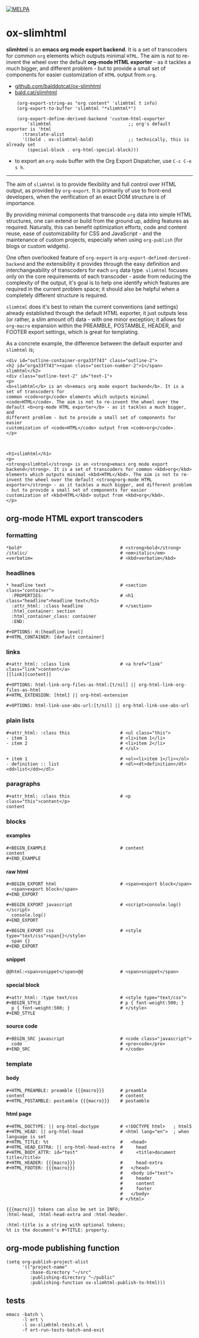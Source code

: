 [![MELPA](https://melpa.org/packages/ox-slimhtml-badge.svg)](https://melpa.org/#/ox-slimhtml)

# ox-slimhtml

**slimhtml** is an **emacs org mode export backend**. It is a set of transcoders for
common `org` elements which outputs minimal `HTML`. The aim is not to re-invent the
wheel over the default **org-mode HTML exporter** - as it tackles a much bigger, and
different problem - but to provide a small set of components for easier
customization of `HTML` output from `org`.

-   [github.com/balddotcat/ox-slimhtml](https://github.com/balddotcat/ox-slimhtml)
-   [bald.cat/slimhtml](http://bald.cat/slimhtml)

```
    (org-export-string-as "org content" 'slimhtml t info)
    (org-export-to-buffer 'slimhtml "*slimhtml*")

    (org-export-define-derived-backend 'custom-html-exporter
        'slimhtml                             ;; org's default exporter is 'html
      :translate-alist
      '((bold . ox-slimhtml-bold)             ;; technically, this is already set
        (special-block . org-html-special-block)))
```
-   to export an `org-mode` buffer with the Org Export Dispatcher, use `C-c C-e s h`.

---

The aim of `slimhtml` is to provide flexibility and full control over HTML output,
as provided by `org-export`. It is primarily of use to front-end developers, when
the verification of an exact DOM structure is of importance.

By providing minimal components that transcode `org` data into simple HTML
structures, one can extend or build from the ground up, adding features as required.
Naturally, this can benefit optimization efforts, code and content reuse, ease of
customizability for CSS and JavaScript - and the maintenance of custom projects,
especially when using `org-publish` (for blogs or custom widgets).

One often overlooked feature of `org-export` is `org-export-defined-derived-backend`
and the extensibility it provides through the easy definition and interchangeability
of transcoders for each `org` data type. `slimhtml` focuses only on the core
requirements of each transcoder - aside from reducing the complexity of the output,
it's goal is to help one identify which features are required in the current problem
space; it should also be helpful when a completely different structure is required.

`slimhtml` does it's best to retain the current conventions (and settings) already
established through the default HTML exporter, it just outputs less (or rather, a
slim amount of) data - with one minor exception; it allows for `org-macro` expansion
within the PREAMBLE, POSTAMBLE, HEADER, and FOOTER export settings, which is great
for templating.

As a concrete example, the difference between the default exporter and `slimhtml` is;


    <div id="outline-container-orga33f743" class="outline-2">
    <h2 id="orga33f743"><span class="section-number-2">1</span> slimhtml</h2>
    <div class="outline-text-2" id="text-1">
    <p>
    <b>slimhtml</b> is an <b>emacs org mode export backend</b>. It is a set of transcoders for
    common <code>org</code> elements which outputs minimal <code>HTML</code>. The aim is not to re-invent the wheel over the default <b>org-mode HTML exporter</b> - as it tackles a much bigger, and
    different problem - but to provide a small set of components for easier
    customization of <code>HTML</code> output from <code>org</code>.
    </p>



    <h1>slimhtml</h1>
    <p>
    <strong>slimhtml</strong> is an <strong>emacs org mode export backend</strong>. It is a set of transcoders for common <kbd>org</kbd> elements which outputs minimal <kbd>HTML</kbd>. The aim is not to re-invent the wheel over the default <strong>org-mode HTML exporter</strong> - as it tackles a much bigger, and different problem - but to provide a small set of components for easier
    customization of <kbd>HTML</kbd> output from <kbd>org</kbd>.
    </p>



## org-mode HTML export transcoders


### formatting

    *bold*                                     # <strong>bold</strong>
    /italic/                                   # <em>italic</em>
    =verbatim=                                 # <kbd>verbatim</kbd>


### headlines

    * headline text                            # <section class="container">
      :PROPERTIES:                             # <h1 class="headline">headline text</h1>
      :attr_html: :class headline              # </section>
      :html_container: section
      :html_container_class: container
      :END:

    #+OPTIONS: H:[headline level]
    #+HTML_CONTAINER: [default container]


### links

    #+attr_html: :class link                   # <a href="link" class="link">content</a>
    [[link][content]]

    #+OPTIONS: html-link-org-files-as-html:[t/nil] || org-html-link-org-files-as-html
    #+HTML_EXTENSION: [html] || org-html-extension

    #+OPTIONS: html-link-use-abs-url:[t/nil] || org-html-link-use-abs-url


### plain lists

    #+attr_html: :class this                   # <ul class="this">
    - item 1                                   # <li>item 1</li>
    - item 2                                   # <li>item 2</li>
                                               # </ul>

    + item 1                                   # <ol><li>item 1</li></ol>
    - definition :: list                       # <dl><dt>definition</dt><dd>list</dd></dl>


### paragraphs

    #+attr_html: :class this                   # <p class="this">content</p>
    content


### blocks


#### examples

    #+BEGIN_EXAMPLE                            # content
    content
    #+END_EXAMPLE


#### raw html

    #+BEGIN_EXPORT html                        # <span>export block</span>
      <span>export block</span>
    #+END_EXPORT

    #+BEGIN_EXPORT javascript                  # <script>console.log()</script>
      console.log()
    #+END_EXPORT

    #+BEGIN_EXPORT css                         # <style type="text/css">span{}</style>
      span {}
    #+END_EXPORT


#### snippet

    @@html:<span>snippet</span>@@              # <span>snippet</span>


#### special block

    #+attr_html: :type text/css                # <style type="text/css">
    #+BEGIN_STYLE                              # p { font-weight:500; }
      p { font-weight:500; }                   # </style>
    #+END_STYLE


#### source code

    #+BEGIN_SRC javascript                     # <code class="javascript">
      code                                     # <pre>code</pre>
    #+END_SRC                                  # </code>


### template


#### body

    #+HTML_PREAMBLE: preamble {{{macro}}}      # preamble
    content                                    # content
    #+HTML_POSTAMBLE: postamble {{{macro}}}    # postamble


#### html page

    #+HTML_DOCTYPE: || org-html-doctype        # <!DOCTYPE html>   ; html5
    #+HTML_HEAD: || org-html-head              # <html lang="en">  ; when language is set
    #+HTML_TITLE: %t                           #   <head>
    #+HTML_HEAD_EXTRA: || org-html-head-extra  #     head
    #+HTML_BODY_ATTR: id="test"                #     <title>document title</title>
    #+HTML_HEADER: {{{macro}}}                 #     head-extra
    #+HTML_FOOTER: {{{macro}}}                 #   </head>
                                               #   <body id="test">
                                               #     header
                                               #     content
                                               #     footer
                                               #   </body>
                                               # </html>

    {{{macro}}} tokens can also be set in INFO;
    :html-head, :html-head-extra and :html-header.

    :html-title is a string with optional tokens;
    %t is the document's #+TITLE: property.


## org-mode publishing function

    (setq org-publish-project-alist
          '(("project-name"
             :base-directory "~/src"
             :publishing-directory "~/public"
             :publishing-function ox-slimhtml-publish-to-html)))


## tests

    emacs -batch \
          -l ert \
          -l ox-slimhtml-tests.el \
          -f ert-run-tests-batch-and-exit

